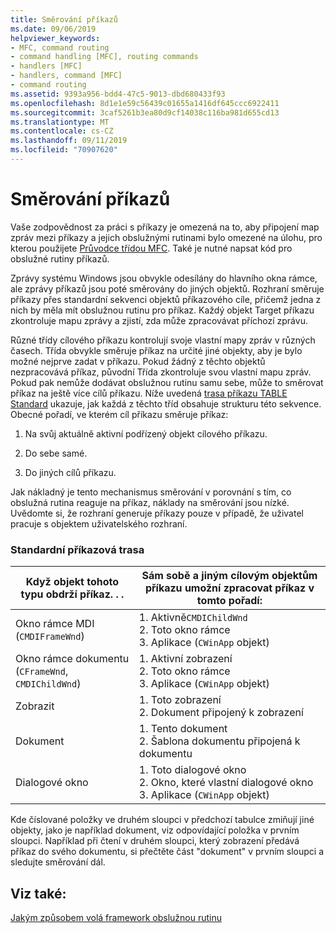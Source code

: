 ```yaml
---
title: Směrování příkazů
ms.date: 09/06/2019
helpviewer_keywords:
- MFC, command routing
- command handling [MFC], routing commands
- handlers [MFC]
- handlers, command [MFC]
- command routing
ms.assetid: 9393a956-bdd4-47c5-9013-dbd680433f93
ms.openlocfilehash: 8d1e1e59c56439c01655a1416df645ccc6922411
ms.sourcegitcommit: 3caf5261b3ea80d9cf14038c116ba981d655cd13
ms.translationtype: MT
ms.contentlocale: cs-CZ
ms.lasthandoff: 09/11/2019
ms.locfileid: "70907620"
---
```

# <a name="command-routing"></a>Směrování příkazů

Vaše zodpovědnost za práci s příkazy je omezená na to, aby připojení map zpráv mezi příkazy a jejich obslužnými rutinami bylo omezené na úlohu, pro kterou použijete [Průvodce třídou MFC](reference/mfc-class-wizard.md). Také je nutné napsat kód pro obslužné rutiny příkazů.

Zprávy systému Windows jsou obvykle odesílány do hlavního okna rámce, ale zprávy příkazů jsou poté směrovány do jiných objektů. Rozhraní směruje příkazy přes standardní sekvenci objektů příkazového cíle, přičemž jedna z nich by měla mít obslužnou rutinu pro příkaz. Každý objekt Target příkazu zkontroluje mapu zprávy a zjistí, zda může zpracovávat příchozí zprávu.

Různé třídy cílového příkazu kontrolují svoje vlastní mapy zpráv v různých časech. Třída obvykle směruje příkaz na určité jiné objekty, aby je bylo možné nejprve zadat v příkazu. Pokud žádný z těchto objektů nezpracovává příkaz, původní Třída zkontroluje svou vlastní mapu zpráv. Pokud pak nemůže dodávat obslužnou rutinu samu sebe, může to směrovat příkaz na ještě více cílů příkazu. Níže uvedená [trasa příkazu TABLE Standard](#_core_standard_command_route) ukazuje, jak každá z těchto tříd obsahuje strukturu této sekvence. Obecné pořadí, ve kterém cíl příkazu směruje příkaz:

1. Na svůj aktuálně aktivní podřízený objekt cílového příkazu.

1. Do sebe samé.

1. Do jiných cílů příkazu.

Jak nákladný je tento mechanismus směrování v porovnání s tím, co obslužná rutina reaguje na příkaz, náklady na směrování jsou nízké. Uvědomte si, že rozhraní generuje příkazy pouze v případě, že uživatel pracuje s objektem uživatelského rozhraní.

### <a name="_core_standard_command_route"></a>Standardní příkazová trasa

|Když objekt tohoto typu obdrží příkaz. . .|Sám sobě a jiným cílovým objektům příkazu umožní zpracovat příkaz v tomto pořadí:|
|----------------------------------------------------------|-----------------------------------------------------------------------------------------------------|
|Okno rámce MDI (`CMDIFrameWnd`)|1.  Aktivně`CMDIChildWnd`<br />2.  Toto okno rámce<br />3.  Aplikace (`CWinApp` objekt)|
|Okno rámce dokumentu (`CFrameWnd`, `CMDIChildWnd`)|1.  Aktivní zobrazení<br />2.  Toto okno rámce<br />3.  Aplikace (`CWinApp` objekt)|
|Zobrazit|1.  Toto zobrazení<br />2.  Dokument připojený k zobrazení|
|Dokument|1.  Tento dokument<br />2.  Šablona dokumentu připojená k dokumentu|
|Dialogové okno|1.  Toto dialogové okno<br />2.  Okno, které vlastní dialogové okno<br />3.  Aplikace (`CWinApp` objekt)|

Kde číslované položky ve druhém sloupci v předchozí tabulce zmiňují jiné objekty, jako je například dokument, viz odpovídající položka v prvním sloupci. Například při čtení v druhém sloupci, který zobrazení předává příkaz do svého dokumentu, si přečtěte část "dokument" v prvním sloupci a sledujte směrování dál.

## <a name="see-also"></a>Viz také:

[Jakým způsobem volá framework obslužnou rutinu](../mfc/how-the-framework-calls-a-handler.md)
